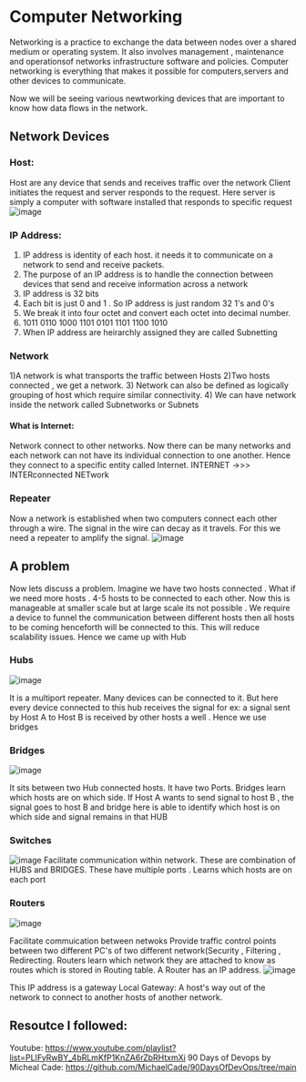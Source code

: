 # Computer Networking
Networking is a practice to exchange the data between nodes over a shared medium or operating system. It also involves management , maintenance and operationsof networks infrastructure software and policies.
Computer networking is everything that makes it possible for computers,servers and other devices to communicate.

Now we will be seeing various newtworking devices that are important to know how data flows in the network.

## Network Devices
### Host:
Host are any device that sends and receives traffic over the network
Client initiates the request and server responds to the request.
Here server is simply a computer with software installed that responds to specific request
![image](https://user-images.githubusercontent.com/76161912/236511527-0782caf9-44c5-4b27-8d96-8e5788c5b53b.png)

### IP Address:
1) IP address is identity of each host. it needs it to communicate on a network to send and receive packets.
2) The purpose of an IP address is to handle the connection between devices that send and receive information across a network
3) IP address is 32 bits
4) Each bit is just 0 and 1 . So IP address is just random 32 1's and 0's 
5) We break it into four octet and convert each octet into decimal number.
6) 1011  0110 1000  1101  0101  1101  1100  1010
7) When IP address are heirarchly assigned they are called Subnetting

### Network
1)A network is what transports the traffic between Hosts
2)Two hosts connected , we get a network.
3) Network can also be defined as logically grouping of host which require similar connectivity.
4) We can have network inside the network called Subnetworks or Subnets

#### What is Internet:
Network connect to other networks. Now there can be many networks and each network can not have its individual connection to one another. Hence they connect to a specific entity called Internet.
 INTERNET ->>> INTERconnected NETwork
 
 ### Repeater
 Now a network is established when two computers connect each other through a wire. The signal in the wire can decay as it travels. For this we need a repeater to amplify the signal.
 ![image](https://github.com/VijayVPatil/DevopsWithVijay/assets/76161912/7cbcaacf-3b7c-4b6d-8eb1-c8aad3c6bb55)

##  A problem
Now lets discuss a problem. Imagine we have two hosts connected . What if we need more hosts . 4-5 hosts to be connected to each other. Now this is manageable at smaller scale but at large scale its not possible . We require a device to funnel the communication between different hosts then all hosts to be coming henceforth will be connected to this. This will reduce scalability issues. Hence we came up with Hub

### Hubs
![image](https://github.com/VijayVPatil/DevopsWithVijay/assets/76161912/7e515895-08f0-4b44-bd21-0c61f2c465a1)

It is a multiport repeater. Many devices can be connected to it.
But here every device connected to this hub receives the signal for ex: a signal sent by Host A to Host B is received by other hosts a well .
Hence we use bridges

### Bridges
![image](https://github.com/VijayVPatil/DevopsWithVijay/assets/76161912/d965e721-ac7f-4c2c-a34e-de79b1bd59a2)

It sits between two Hub connected hosts.
It have two Ports. Bridges learn which hosts are on which side. If Host A wants to send signal to host B , the signal goes to host B and bridge here is able to identify which host is on which side and signal remains in that HUB

### Switches
![image](https://github.com/VijayVPatil/DevopsWithVijay/assets/76161912/e01f1f11-e00f-4fce-b6c9-ac1f7ae3f8e2)
Facilitate communication within network.
These are combination of HUBS and BRIDGES. 
These have multiple ports .
Learns which hosts are on each port

### Routers
![image](https://github.com/VijayVPatil/DevopsWithVijay/assets/76161912/2c32cf22-9f51-4970-829b-36fbb25875f1)

Facilitate commuication between netwoks
Provide traffic control points between two different PC's of two different network(Security , Filtering , Redirecting.
Routers learn which network they are attached to know as routes which is stored in Routing table.
A Router has an IP address.
![image](https://github.com/VijayVPatil/DevopsWithVijay/assets/76161912/3cdda969-d87e-473a-afe2-a3643e2caae8)

This IP address is a gateway Local
Gateway: A host's way out of the network to connect to another hosts of another network.


## Resoutce I followed:
Youtube: https://www.youtube.com/playlist?list=PLIFyRwBY_4bRLmKfP1KnZA6rZbRHtxmXi
90 Days of Devops by Micheal Cade: https://github.com/MichaelCade/90DaysOfDevOps/tree/main
